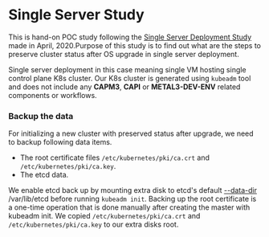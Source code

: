 # Single Server Study

This is hand-on POC study following the [Single Server Deployment Study](https://docs.google.com/document/d/1Fgiz-TRBn4L4Ur00j-v7TcloL6v6L86Xc4IbFr3Qde4/edit?ts=5e86e740#heading=h.adzuc1cjggcf) made in April, 2020.Purpose of this study is to find out what are the steps to preserve cluster status after OS upgrade in single server deployment.

Single server deployment in this case meaning single VM hosting single control plane K8s cluster. Our K8s cluster is generated using ```kubeadm``` tool and does not include any **CAPM3**, **CAPI** or **METAL3-DEV-ENV** related components or workflows.

### Backup the data

For initializing a new cluster with preserved status after upgrade, we need to backup following data items.  
* The root certificate files ```/etc/kubernetes/pki/ca.crt``` and ```/etc/kubernetes/pki/ca.key```.
* The etcd data.

We enable etcd back up by mounting extra disk to etcd's default [--data-dir](https://etcd.io/docs/v3.4/op-guide/configuration/#--data-dir) /var/lib/etcd before running ```kubeadm init```. Backing up the root certificate is a one-time operation that is done manually after creating the master with kubeadm init. We copied ```/etc/kubernetes/pki/ca.crt``` and ```/etc/kubernetes/pki/ca.key``` to our extra disks root. 